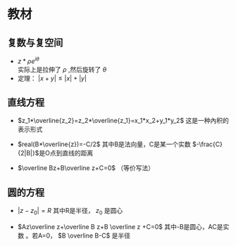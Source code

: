 # 教材

## 复数与复空间
- $z*\rho e^{i\theta}$   
 实际上是拉伸了 $\rho$ ,然后旋转了 $\theta$
- 定理：
$|x+y|\leq|x|+|y|$
## 直线方程

- $z_1*\overline{z_2}=z_2*\overline{z_1}=x_1*x_2+y_1*y_2$
 这是一种內积的表示形式

-  $real(B*\overline{z})=-C/2$
 其中B是法向量，C是某一个实数 $-\frac{C}{2|B|}$是O点到直线的距离

- $\overline Bz+B\overline z+C=0$
（等价写法）

## 圆的方程
- $|z-z_0|=R$
其中R是半径， $z_0$ 是圆心

- $Az\overline z+\overline B z+B \overline z +C=0$
 其中-B是圆心，AC是实数 。若A=0， $B \overline B-C$ 是半径
